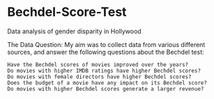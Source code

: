 # Bechdel-Score-Test

Data analysis of gender disparity in Hollywood

The Data Question: My aim was to collect data from various different sources, and answer the following questions about the Bechdel test:

    Have the Bechdel scores of movies improved over the years?
    Do movies with higher IMDB ratings have higher Bechdel scores?
    Do movies with female directors have higher Bechdel scores?
    Does the budget of a movie have any impact on its Bechdel score?
    Do movies with higher Bechdel scores generate a larger revenue?

